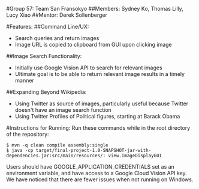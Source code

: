 #Group 57: Team San Fransokyo
##Members:
Sydney Ko, Thomas Lilly, Lucy Xiao
##Mentor:
Derek Sollenberger

#Features:
##Command Line/UX:
- Search queries and return images
- Image URL is copied to clipboard from GUI upon clicking image

##Image Search Functionality:
- Initially use Google Vision API to search for relevant images
- Ultimate goal is to be able to return relevant image results in a timely manner

##Expanding Beyond Wikipedia:
- Using Twitter as source of images, particularly useful because Twitter doesn't have an image search function
- Using Twitter Profiles of Political figures, starting at Barack Obama

#Instructions for Running:
Run these commands while in the root directory of the repository:
~~~
$ mvn -q clean compile assembly:single
$ java -cp target/final-project-1.0-SNAPSHOT-jar-with-dependencies.jar:src/main/resources/: view.ImageDisplayGUI
~~~
Users should have GOOGLE_APPLICATION_CREDENTIALS set as an environment variable, and have access to a Google Cloud Vision API key. We have noticed that there are fewer issues when not running on Windows.
